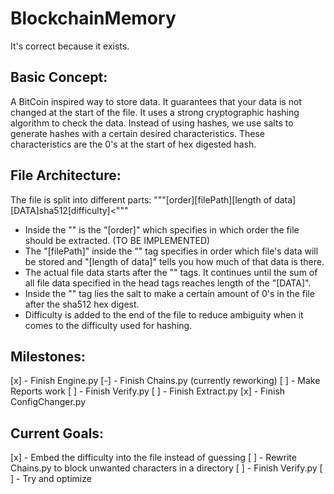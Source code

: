 # BlockchainMemory
It's correct because it exists.

## Basic Concept:
A BitCoin inspired way to store data. It guarantees that your data is not changed at the start of the file. It uses a strong cryptographic hashing algorithm to check the data. Instead of using hashes, we use salts to generate hashes with a certain desired characteristics. These characteristics are the 0's at the start of hex digested hash.

## File Architecture:
The file is split into different parts:
"""<head>[order]<file>[filePath][length of data]</file></head>[DATA]<hash>sha512</hash><difficulty>[difficulty]</difficulty><"""
- Inside the "<head>" is the "[order]" which specifies in which order the file should be extracted. (TO BE IMPLEMENTED)
- The "[filePath]" inside the "<file>" tag specifies in order which file's data will be stored and "[length of data]" tells you how much of that data is there.
- The actual file data starts after the "</file></head>" tags. It continues until the sum of all file data specified in the head tags reaches length of the "[DATA]".
- Inside the "<hash>" tag lies the salt to make a certain amount of 0's in the file after the sha512 hex digest. 
- Difficulty is added to the end of the file to reduce ambiguity when it comes to the difficulty used for hashing.

## Milestones:
[x] - Finish Engine.py
[-] - Finish Chains.py (currently reworking)
	[ ] - Make Reports work
[ ] - Finish Verify.py
[ ] - Finish Extract.py
[x] - Finish ConfigChanger.py

## Current Goals:
[x] - Embed the difficulty into the file instead of guessing
[ ] - Rewrite Chains.py to block unwanted characters in a directory
[ ] - Finish Verify.py
[ ] - Try and optimize
